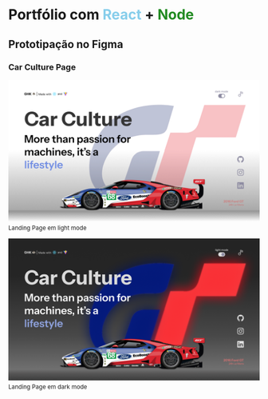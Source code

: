 # Portfólio com <span style='color: skyblue'>React</span> + <span style='color: forestgreen'>Node

## Prototipação no Figma

### Car Culture Page

![Landing Page em light mode](client/public/LandingPageLightMode.png)
<small>Landing Page em light mode</small>

![Landing Page em dark mode](client/public/LandingPageDarkMode.png)
<small>Landing Page em dark mode</small>
